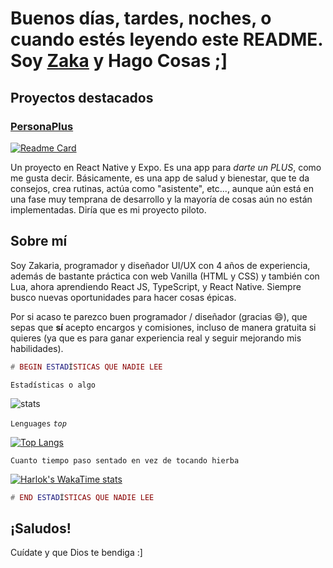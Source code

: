 # Buenos días, tardes, noches, o cuando estés leyendo este README. Soy [Zaka](https://zakahacecosas.github.io) y Hago Cosas ;]

## Proyectos destacados

### [PersonaPlus](https://github.com/ZakaHaceCosas/personaplus)
[![Readme Card](https://github-readme-stats.vercel.app/api/pin/?username=ZakaHaceCosas&repo=personaplus&theme=dark)](https://github.com/ZakaHaceCosas/personaplus)

Un proyecto en React Native y Expo. Es una app para <i>darte un PLUS</i>, como me gusta decir. Básicamente, es una app de salud y bienestar, que te da consejos, crea rutinas, actúa como "asistente", etc..., aunque aún está en una fase muy temprana de desarrollo y la mayoría de cosas aún no están implementadas. Diría que es mi proyecto piloto.

## Sobre mí

Soy Zakaria, programador y diseñador UI/UX con 4 años de experiencia, además de bastante práctica con web Vanilla (HTML y CSS) y también con Lua, ahora aprendiendo React JS, TypeScript, y React Native. Siempre busco nuevas oportunidades para hacer cosas épicas.

Por si acaso te parezco buen programador / diseñador (gracias :smile:), que sepas que **sí** acepto encargos y comisiones, incluso de manera gratuita si quieres (ya que es para ganar experiencia real y seguir mejorando mis habilidades).

```lua
# BEGIN ESTADÍSTICAS QUE NADIE LEE
```

`Estadísticas o algo`

![stats](https://github-readme-stats.vercel.app/api?username=ZakaHaceCosas&show_icons=true&theme=dark&count_private=true&include_all_commits=true)

`Lenguages` _`top`_

[![Top Langs](https://github-readme-stats.vercel.app/api/top-langs/?username=ZakaHaceCosas&hide_progress=false&theme=dark&layout=donut&langs_count=10)](https://github.com/ZakaHaceCosas)

`Cuanto tiempo paso sentado en vez de tocando hierba`

[![Harlok's WakaTime stats](https://github-readme-stats.vercel.app/api/wakatime?username=ZakaHaceCosas&layout=compact&theme=dark)](https://github.com/anuraghazra/github-readme-stats)

```lua
# END ESTADÍSTICAS QUE NADIE LEE
```

## ¡Saludos!

Cuídate y que Dios te bendiga :]
